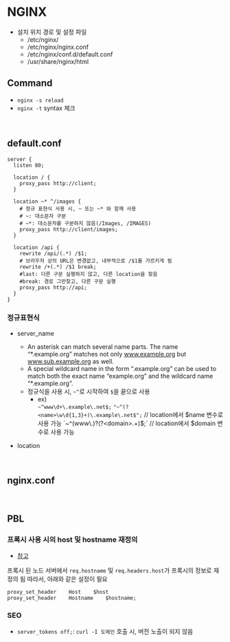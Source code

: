 # NGINX

- 설치 위치 경로 및 설정 파일
  - /etc/nginx/
  - /etc/nginx/nginx.conf
  - /etc/nginx/conf.d/default.conf
  - /usr/share/nginx/html

## Command

- `nginx -s reload`
- `nginx -t`
  syntax 체크

<br />

## default.conf

```
server {
  listen 80;

  location / {
    proxy_pass http://client;
  }

  location ~* ^/images {
    # 정규 표현식 사용 시, ~ 또는 ~* 와 함께 사용
    # ~: 대소문자 구분
    # ~*: 대소문자를 구분하지 않음(/Images, /IMAGES)
    proxy_pass http://client/images;
  }

  location /api {
    rewrite /api/(.*) /$1;
    # 브라우저 상의 URL은 변경없고, 내부적으로 /$1를 가르키게 됨
    rewrite /+(.*) /$1 break;
    #last: 다른 구문 실행하지 않고, 다른 location을 찾음
    #break: 경로 그만찾고, 다른 구문 실행
    proxy_pass http://api;
  }
}
```

### 정규표현식

- server_name

  - An asterisk can match several name parts. The name “\*.example.org” matches not only www.example.org but www.sub.example.org as well.
  - A special wildcard name in the form “.example.org” can be used to match both the exact name “example.org” and the wildcard name “\*.example.org”.
  - 정규식을 사용 시, `~^`로 시작하여 `$`을 끝으로 사용
    - ex)\
      `~^www\d+\.example\.net$;`
      `"~^(?<name>\w\d{1,3}+)\.example\.net$";` // location에서 $name 변수로 사용 가능 
      `~^(www\.)?(?<domain>.+)$;` // location에서 $domain 변수로 사용 가능

- location

<br />

## nginx.conf

<br />

## PBL

### 프록시 사용 시의 host 및 hostname 재정의

- [참고](https://sculove.github.io/post/nginx-reverse-proxy/)

프록시 된 노드 서버에서 `req.hostname` 및 `req.headers.host`가 프록시의 정보로 재정의 됨
따라서, 아래와 같은 설정이 필요

```
proxy_set_header    Host    $host
proxy_set_header    Hostname    $hostname;
```

### SEO

- `server_tokens off;`: `curl -I 도메인` 호출 시, 버전 노출이 되지 않음
